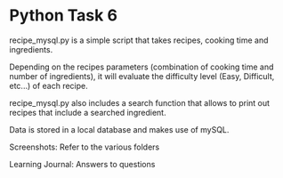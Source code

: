 # Python Task 6

recipe_mysql.py is a simple script that takes recipes, cooking time and ingredients.

Depending on the recipes parameters (combination of cooking time and number of ingredients), it will evaluate the difficulty level (Easy, Difficult, etc...) of each recipe.

recipe_mysql.py also includes a search function that allows to print out recipes that include a searched ingredient.

Data is stored in a local database and makes use of mySQL.

Screenshots: Refer to the various folders

Learning Journal: Answers to questions
